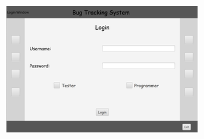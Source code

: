 ![InterfaceScreenshotLogin](https://github.com/Razvanix445/Software-Systems-Engineering/blob/main/First%20Phase/Scenes%20Prototypes/LoginWindow.png)
